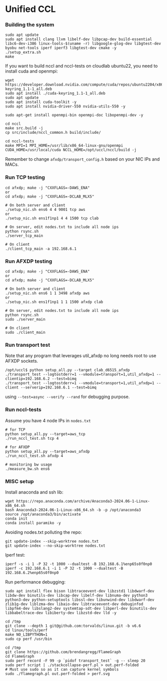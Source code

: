 # Unified CCL

### Building the system

```
sudo apt update
sudo apt install clang llvm libelf-dev libpcap-dev build-essential libc6-dev-i386 linux-tools-$(uname -r) libgoogle-glog-dev libgtest-dev byobu net-tools iperf iperf3 libgtest-dev cmake -y
./setup_extra.sh
make
```

If you want to build nccl and nccl-tests on cloudlab ubuntu22, you need to install cuda and openmpi: 
```
wget https://developer.download.nvidia.com/compute/cuda/repos/ubuntu2204/x86_64/cuda-keyring_1.1-1_all.deb
sudo apt install ./cuda-keyring_1.1-1_all.deb
sudo apt update
sudo apt install cuda-toolkit -y
sudo apt install nvidia-driver-550 nvidia-utils-550 -y

sudo apt-get install openmpi-bin openmpi-doc libopenmpi-dev -y

cd nccl
make src.build -j
cp src/include/nccl_common.h build/include/

cd nccl-tests
make MPI=1 MPI_HOME=/usr/lib/x86_64-linux-gnu/openmpi CUDA_HOME=/usr/local/cuda NCCL_HOME=/opt/uccl/nccl/build -j
```

Remember to change `afxdp/transport_config.h` based on your NIC IPs and MACs. 

### Run TCP testing

```
cd afxdp; make -j "CXXFLAGS=-DAWS_ENA"
or 
cd afxdp; make -j "CXXFLAGS=-DCLAB_MLX5"

# On both server and client
./setup_nic.sh ens6 4 4 9001 tcp aws
or
./setup_nic.sh ens1f1np1 4 4 1500 tcp clab

# On server, edit nodes.txt to include all node ips
python rsync.sh
./server_tcp_main

# On client
./client_tcp_main -a 192.168.6.1
```

### Run AFXDP testing

```
cd afxdp; make -j "CXXFLAGS=-DAWS_ENA"
or 
cd afxdp; make -j "CXXFLAGS=-DCLAB_MLX5"

# On both server and client
./setup_nic.sh ens6 1 1 3498 afxdp aws
or
./setup_nic.sh ens1f1np1 1 1 1500 afxdp clab

# On server, edit nodes.txt to include all node ips
python rsync.sh
sudo ./server_main

# On client
sudo ./client_main
```

### Run transport test

Note that any program that leverages util_afxdp no long needs root to use AFXDP sockets.

```
/opt/uccl$ python setup_all.py --target clab_d6515_afxdp
./transport_test --logtostderr=1 --vmodule=transport=1,util_afxdp=1 --clientip=192.168.6.2 --test=bimq
./transport_test --logtostderr=1 --vmodule=transport=1,util_afxdp=1 --client --serverip=192.168.6.1 --test=bimq
```

using `--test=async --verify --rand` for debugging purpose. 

### Run nccl-tests

Assume you have 4 node IPs in `nodes.txt`

```
# for TCP
python setup_all.py --target=aws_tcp
./run_nccl_test.sh tcp 4

# for AFXDP
python setup_all.py --target=aws_afxdp
./run_nccl_test.sh afxdp 4

# monitoring bw usage
./measure_bw.sh ens6
```

### MISC setup

Install anaconda and ssh lib: 
```
wget https://repo.anaconda.com/archive/Anaconda3-2024.06-1-Linux-x86_64.sh
bash Anaconda3-2024.06-1-Linux-x86_64.sh -b -p /opt/anaconda3
source /opt/anaconda3/bin/activate
conda init
conda install paramiko -y
```

Avoiding nodes.txt polluting the repo: 
```
git update-index --skip-worktree nodes.txt
git update-index --no-skip-worktree nodes.txt
```

Iperf test: 
```
iperf -s -i 1 -P 32 -t 1000 --dualtest -B 192.168.6.1%enp65s0f0np0
iperf -c 192.168.6.1 -i 1 -P 32 -t 1000 --dualtest -B 192.168.6.2%enp65s0f0np0
```

Run performance debugging:
```
sudo apt install flex bison libtraceevent-dev libzstd1 libdwarf-dev libdw-dev binutils-dev libcap-dev libelf-dev libnuma-dev python3 python3-dev python-setuptools libssl-dev libunwind-dev libdwarf-dev zlib1g-dev liblzma-dev libaio-dev libtraceevent-dev debuginfod libpfm4-dev libslang2-dev systemtap-sdt-dev libperl-dev binutils-dev libbabeltrace-dev libiberty-dev libzstd-dev lld -y

cd /tmp
git clone --depth 1 git@github.com:torvalds/linux.git -b v6.6
cd linux/tools/perf 
make NO_LIBPYTHON=1
sudo cp perf /usr/bin

cd /tmp
git clone https://github.com/brendangregg/FlameGraph
cd FlameGraph
sudo perf record -F 99 -p `pidof transport_test` -g -- sleep 20
sudo perf script | ./stackcollapse-perf.pl > out.perf-folded
# Must use sudo so as it can capture kernel symbols
sudo ./flamegraph.pl out.perf-folded > perf.svg
```
